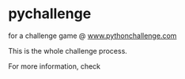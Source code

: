 pychallenge
===========

for a challenge game @ www.pythonchallenge.com

This is the whole challenge process.

For more information, check

